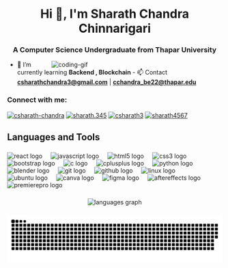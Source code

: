 <h1 align="center">Hi 👋, I'm Sharath Chandra Chinnarigari</h1>
<h3 align="center">A Computer Science Undergraduate from Thapar University</h3>

<img
  align="right"
  alt="coding-gif"
  width="400"
  src="https://user-images.githubusercontent.com/55389276/140866485-8fb1c876-9a8f-4d6a-98dc-08c4981eaf70.gif"
/>

- 🌱 I’m currently learning **Backend , Blockchain** - 📫 Contact
**csharathchandra3@gmail.com** | **cchandra_be22@thapar.edu**

<h3 align="left">Connect with me:</h3>
<p align="left">
  <a href="https://linkedin.com/in/csharath-chandra" target="blank"
    ><img
      align="center"
      src="https://raw.githubusercontent.com/rahuldkjain/github-profile-readme-generator/master/src/images/icons/Social/linked-in-alt.svg"
      alt="csharath-chandra"
      height="30"
      width="40"
  /></a>
  <a href="https://instagram.com/sharath.345" target="blank"
    ><img
      align="center"
      src="https://raw.githubusercontent.com/rahuldkjain/github-profile-readme-generator/master/src/images/icons/Social/instagram.svg"
      alt="sharath.345"
      height="30"
      width="40"
  /></a>
  <a href="https://twitter.com/csharath3" target="blank"
    ><img
      align="center"
      src="https://raw.githubusercontent.com/rahuldkjain/github-profile-readme-generator/master/src/images/icons/Social/twitter.svg"
      alt="csharath3"
      height="30"
      width="40"
  /></a>
  <a href="https://codepen.io/sharath4567" target="blank"
    ><img
      align="center"
      src="https://raw.githubusercontent.com/rahuldkjain/github-profile-readme-generator/master/src/images/icons/Social/codepen.svg"
      alt="sharath4567"
      height="30"
      width="40"
  /></a>
</p>

###

<h2 align="left">Languages and Tools</h2>

###

<div align="left">
  <img
    src="https://cdn.jsdelivr.net/gh/devicons/devicon/icons/react/react-original.svg"
    height="40"
    alt="react logo"
  />
  <img width="12" />
  <img
    src="https://cdn.jsdelivr.net/gh/devicons/devicon/icons/javascript/javascript-original.svg"
    height="40"
    alt="javascript logo"
  />
  <img width="12" />
  <img
    src="https://cdn.jsdelivr.net/gh/devicons/devicon/icons/html5/html5-original.svg"
    height="40"
    alt="html5 logo"
  />
  <img width="12" />
  <img
    src="https://cdn.jsdelivr.net/gh/devicons/devicon/icons/css3/css3-original.svg"
    height="40"
    alt="css3 logo"
  />
  <img width="12" />
  <img
    src="https://cdn.jsdelivr.net/gh/devicons/devicon/icons/bootstrap/bootstrap-original.svg"
    height="40"
    alt="bootstrap logo"
  />
  <img width="12" />
  <img
    src="https://cdn.jsdelivr.net/gh/devicons/devicon/icons/c/c-original.svg"
    height="40"
    alt="c logo"
  />
  <img width="12" />
  <img
    src="https://cdn.jsdelivr.net/gh/devicons/devicon/icons/cplusplus/cplusplus-original.svg"
    height="40"
    alt="cplusplus logo"
  />
  <img width="12" />
  <img
    src="https://cdn.jsdelivr.net/gh/devicons/devicon/icons/python/python-original.svg"
    height="40"
    alt="python logo"
  />
  <img width="12" />
  <img
    src="https://cdn.jsdelivr.net/gh/devicons/devicon/icons/blender/blender-original.svg"
    height="40"
    alt="blender logo"
  />
  <img width="12" />
  <img
    src="https://cdn.jsdelivr.net/gh/devicons/devicon/icons/git/git-original.svg"
    height="40"
    alt="git logo"
  />
  <img width="12" />
  <img
    src="https://cdn.jsdelivr.net/gh/devicons/devicon/icons/github/github-original.svg"
    height="40"
    alt="github logo"
  />
  <img width="12" />
  <img
    src="https://cdn.jsdelivr.net/gh/devicons/devicon/icons/linux/linux-original.svg"
    height="40"
    alt="linux logo"
  />
  <img width="12" />
  <img
    src="https://cdn.jsdelivr.net/gh/devicons/devicon/icons/ubuntu/ubuntu-plain.svg"
    height="40"
    alt="ubuntu logo"
  />
  <img width="12" />
  <img
    src="https://cdn.jsdelivr.net/gh/devicons/devicon/icons/canva/canva-original.svg"
    height="40"
    alt="canva logo"
  />
  <img width="12" />
  <img
    src="https://cdn.jsdelivr.net/gh/devicons/devicon/icons/figma/figma-original.svg"
    height="40"
    alt="figma logo"
  />
  <img width="12" />
  <img
    src="https://cdn.jsdelivr.net/gh/devicons/devicon/icons/aftereffects/aftereffects-original.svg"
    height="40"
    alt="aftereffects logo"
  />
  <img width="12" />
  <img
    src="https://cdn.jsdelivr.net/gh/devicons/devicon/icons/premierepro/premierepro-plain.svg"
    height="40"
    alt="premierepro logo"
  />
</div>

###

<div align="center">
  <img
    src="https://github-readme-stats.vercel.app/api/top-langs?username=sharathchandra345&locale=en&hide_title=false&layout=compact&card_width=320&langs_count=5&theme=dracula&hide_border=false&order=2"
    height="150"
    alt="languages graph"
  />
</div>

###

![snake gif](https://github.com/Sharathchandra345/Sharathchandra345/blob/output/github-contribution-grid-snake-dark.svg)

###
